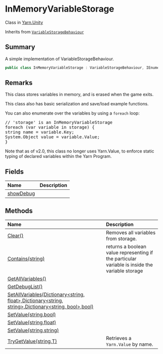 # InMemoryVariableStorage

Class in [Yarn.Unity](/api/csharp/yarn.unity.md)

Inherits from [`VariableStorageBehaviour`](/api/csharp/yarn.unity.variablestoragebehaviour.md)

## Summary


A simple implementation of VariableStorageBehaviour.


```csharp
public class InMemoryVariableStorage : VariableStorageBehaviour, IEnumerable<KeyValuePair<string, object>>
```

## Remarks

<p>This class stores variables in memory, and is erased when the game
exits.</p> <p>This class also has basic serialization and save/load example functions.</p> <p>You can also enumerate over the variables by using a <code>foreach</code>
loop:</p> <pre lang="csharp">
// 'storage' is an InMemoryVariableStorage
foreach (var variable in storage) {
string name = variable.Key;
System.Object value = variable.Value;
}
</pre> <p>Note that as of v2.0, this class no longer uses Yarn.Value, to
enforce static typing of declared variables within the Yarn
Program.</p>

## Fields

|Name|Description|
|:---|:---|
|[showDebug](/api/csharp/yarn.unity.inmemoryvariablestorage.showdebug.md)||

## Methods

|Name|Description|
|:---|:---|
|[Clear()](/api/csharp/yarn.unity.inmemoryvariablestorage.clear.md)|Removes all variables from storage.|
|[Contains(string)](/api/csharp/yarn.unity.inmemoryvariablestorage.contains.md)|returns a boolean value representing if the particular variable is inside the variable storage|
|[GetAllVariables()](/api/csharp/yarn.unity.inmemoryvariablestorage.getallvariables.md)||
|[GetDebugList()](/api/csharp/yarn.unity.inmemoryvariablestorage.getdebuglist.md)||
|[SetAllVariables(Dictionary<string, float>,Dictionary<string, string>,Dictionary<string, bool>,bool)](/api/csharp/yarn.unity.inmemoryvariablestorage.setallvariables.md)||
|[SetValue(string,bool)](/api/csharp/yarn.unity.inmemoryvariablestorage.setvalue-3.md)||
|[SetValue(string,float)](/api/csharp/yarn.unity.inmemoryvariablestorage.setvalue-2.md)||
|[SetValue(string,string)](/api/csharp/yarn.unity.inmemoryvariablestorage.setvalue-1.md)||
|[TryGetValue(string,T)](/api/csharp/yarn.unity.inmemoryvariablestorage.trygetvalue.md)|Retrieves a  <code>Yarn.Value</code>  by name.|

